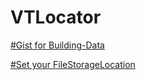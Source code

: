 # VTLocator

[#Gist for Building-Data](https://gist.github.com/jm199seo/0b3473c61775d7b23ec7d9357eeae356) 

[#Set your FileStorageLocation](https://gist.github.com/theMichaelD/d286e5ada8e3ffa1665a2c7252fd672c) 

